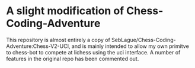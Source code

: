 # A slight modification of Chess-Coding-Adventure

This repository is almost entirely a copy of SebLague/Chess-Coding-Adventure:Chess-V2-UCI, and is mainly intended to allow my own
primitve to chess-bot to compete at lichess using the uci interface. A number of features in the original repo has been commented out.
